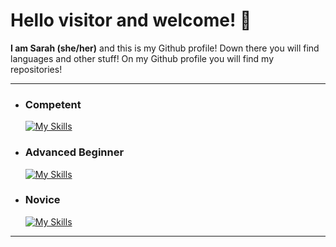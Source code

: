 # Hello visitor and welcome! :vulcan_salute:
**I am Sarah (she/her)** and this is my Github profile! Down there you will find languages and other stuff! On my Github profile you will find my repositories!

---
* ### Competent

   [![My Skills](https://skillicons.dev/icons?i=ts,js,html,css,mongodb,java,react,vite,tailwind,express,nodejs,postgres)](https://skillicons.dev)

* ### Advanced Beginner

   [![My Skills](https://skillicons.dev/icons?i=postman,git,github,materialui,maven)](https://skillicons.dev)

* ### Novice

   [![My Skills](https://skillicons.dev/icons?i=c,cpp,rust,electron,godot)](https://skillicons.dev)
---
